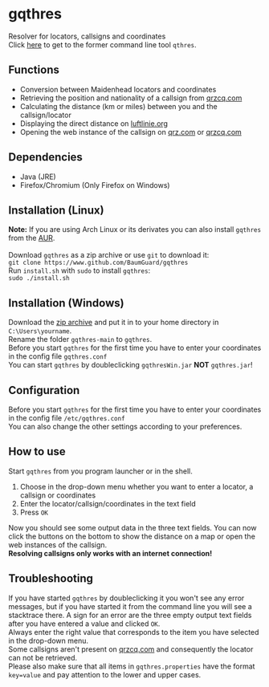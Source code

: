 # gqthres
Resolver for locators, callsigns and coordinates<br />
Click [here](https://github.com/BaumGuard/qthres) to get to the former command line tool `qthres`.
<br />
## Functions<br />
- Conversion between Maidenhead locators and coordinates
- Retrieving the position and nationality of a callsign from [qrzcq.com](https://qrz.com)
- Calculating the distance (km or miles) between you and the callsign/locator
- Displaying the direct distance on [luftlinie.org](https://luftlinie.org)
- Opening the web instance of the callsign on [qrz.com](https://qrz.com) or [qrzcq.com](https://qrzcq.com)
## Dependencies<br />
- Java (JRE)
- Firefox/Chromium (Only Firefox on Windows)
## Installation (Linux)<br />
**Note:** If you are using Arch Linux or its derivates you can also install `gqthres` from the [AUR](https://aur.archlinux.org/packages/gqthres).<br />
<br />
Download `gqthres` as a zip archive or use `git` to download it:<br />
`git clone https://www.github.com/BaumGuard/gqthres`<br />
Run `install.sh` with `sudo` to install `gqthres`:<br />
`sudo ./install.sh`<br />
## Installation (Windows)<br />
Download the [zip archive](https://github.com/BaumGuard/gqthres/archive/refs/heads/main.zip) and put it in to your home directory in `C:\Users\yourname`.<br />
Rename the folder `gqthres-main` to `gqthres`.<br />
Before you start `gqthres` for the first time you have to enter your coordinates in the config file `gqthres.conf`<br />
You can start `gqthres` by doubleclicking `gqthresWin.jar` **NOT** `gqthres.jar`!<br />
## Configuration<br />
Before you start `gqthres` for the first time you have to enter your coordinates in the config file `/etc/gqthres.conf`<br />
You can also change the other settings according to your preferences.
## How to use<br />
Start `gqthres` from you program launcher or in the shell.
1. Choose in the drop-down menu whether you want to enter a locator, a callsign or coordinates
2. Enter the locator/callsign/coordinates in the text field
3. Press `OK`

Now you should see some output data in the three text fields. You can now click the buttons on the bottom to show the distance on a map or open the web instances of the callsign.<br />
**Resolving callsigns only works with an internet connection!**
## Troubleshooting<br />
If you have started `gqthres` by doubleclicking it you won't see any error messages, but if you have started it from the command line you will see a stacktrace there. A sign for an error are the three empty output text fields after you have entered a value and clicked `OK`.<br />
Always enter the right value that corresponds to the item you have selected in the drop-down menu.<br />
Some callsigns aren't present on [qrzcq.com](https://qrzcq.com) and consequently the locator can not be retrieved.<br />
Please also make sure that all items in `gqthres.properties` have the format `key=value` and pay attention to the lower and upper cases.
